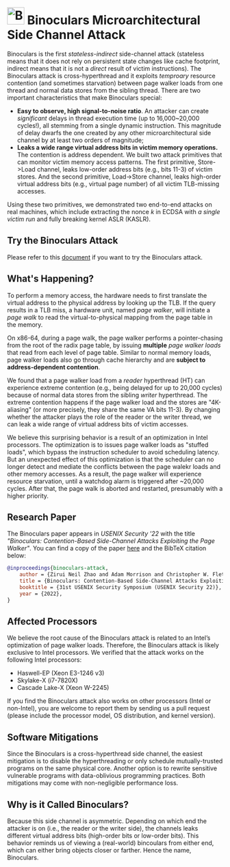 # <img src="https://verishare.org/05a3cb8261bf3af193c147c178c5560e78953f24/preview/" alt="Binoculars Logo" width="40"/> Binoculars Microarchitectural Side Channel Attack
Binoculars is the first *stateless-indirect* side-channel attack
(stateless means that it does not rely on persistent state changes like cache footprint,
indirect means that it is not a *direct* result of victim instructions).
The Binoculars attack is cross-hyperthread and it exploits *temproary* resource contention (and sometimes starvation)
between page walker loads from one thread and normal data stores from the sibling thread.
There are two important characteristics that make Binoculars special:
- **Easy to observe, high signal-to-noise ratio**.
An attacker can create *significant* delays in thread execution time
(up to 16,000~20,000 cycles!), all stemming from a single dynamic instruction.
This magnitude of delay dwarfs the one created
by any other microarchitectural side channel by at least two orders of magnitude;
- **Leaks a wide range virtual address bits in victim memory operations.**
The contention is address dependent.
We built two attack primitives that can monitor victim memory access patterns.
The first primitive, Store->Load channel, leaks low-order address bits (e.g., bits 11-3) of victim stores.
And the second primitive, Load->Store channel, leaks high-order virtual address bits (e.g., virtual page number) of all victim TLB-missing accesses.

Using these two primitives,
we demonstrated two end-to-end attacks on real machines,
which include extracting the nonce $k$ in ECDSA with *a single victim run*
and fully breaking kernel ASLR (KASLR).

## Try the Binoculars Attack
Please refer to this [document](EXP.md)
if you want to try the Binoculars attack.

## What's Happening?
To perform a memory access, the hardware needs to first translate
the virtual address to the physical address by looking up the TLB.
If the query results in a TLB miss,
a hardware unit, named *page walker*,
will initiate a *page walk* to read the virtual-to-physical mapping from the page table in the memory.

On x86-64, during a page walk, the page walker performs a pointer-chasing from the root of the radix page table,
by issuing **multiple** *page walker loads* that read from each level of page table.
Similar to normal memory loads, page walker loads also go through cache hierarchy
and are **subject to address-dependent contention**.

We found that a page walker load from a *reader* hyperthread (HT) can experience
extreme contention (e.g., being delayed for up to 20,000 cycles)
because of normal data stores from the sibling *writer* hyperthread.
The extreme contention happens if the page walker load and the stores are "4K-aliasing"
(or more precisely, they share the same VA bits 11-3).
By changing whether the attacker plays the role of the reader or the writer thread,
we can leak a wide range of virtual address bits of victim accesses.

We believe this surprising behavior is a result of an optimization in Intel processors.
The optimization is to issues page walker loads as "stuffed loads",
which bypass the instruction scheduler to avoid scheduling latency.
But an unexpected effect of this optimization is that the scheduler can no longer
detect and mediate the conflicts between the page walekr loads and other memory accesses.
As a result, the page walker will experience resource starvation,
until a watchdog alarm is triggered after \~20,000 cycles.
After that, the page walk is aborted and restarted, presumably with a higher priority.

## Research Paper
The Binoculars paper appears in *USENIX Security '22* with the title
*"Binoculars: Contention-Based Side-Channel Attacks Exploiting the Page Walker"*.
You can find a copy of the paper [here](https://www.usenix.org/system/files/sec22-zhao-zirui.pdf)
and the BibTeX citation below:

```bibtex
@inproceedings{binoculars-attack,
    author = {Zirui Neil Zhao and Adam Morrison and Christopher W. Fletcher and Josep Torrellas},
    title = {Binoculars: Contention-Based Side-Channel Attacks Exploiting the Page Walker},
    booktitle = {31st USENIX Security Symposium (USENIX Security 22)},
    year = {2022},
}
```

## Affected Processors
We believe the root cause of the Binoculars
attack is related to an Intel’s optimization of page walker loads.
Therefore, the Binoculars attack is likely exclusive to Intel processors.
We verified that the attack works on the following Intel processors:
- Haswell-EP (Xeon E3-1246 v3)
- Skylake-X (i7-7820X)
- Cascade Lake-X (Xeon W-2245)

If you find the Binoculars attack also works on other processors (Intel or non-Intel),
you are welcome to report them by sending us a pull request
(please include the processor model, OS distribution, and kernel version).

## Software Mitigations
Since the Binoculars is a cross-hyperthread side channel,
the easiest mitigation is to disable the hyperthreading
or only schedule mutually-trusted programs on the same physical core.
Another option is to rewrite sensitive vulnerable programs with data-oblivious programming practices.
Both mitigations may come with non-negligible performance loss.

## Why is it Called Binoculars?
Because this side channel is asymmetric. Depending on which end the attacker is on (i.e., the reader or the writer side),
the channels leaks different virtual address bits (high-order bits or low-order bits).
This behavior reminds us of viewing a (real-world) bincoulars from either end,
which can either bring objects closer or farther.
Hence the name, Binoculars.
